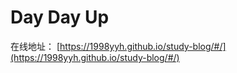 # Day Day Up

在线地址： [https://1998yyh.github.io/study-blog/#/](https://1998yyh.github.io/study-blog/#/)

